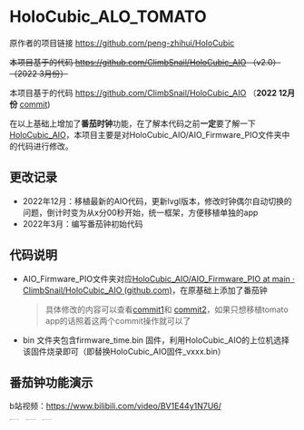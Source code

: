 # HoloCubic_ALO_TOMATO

原作者的项目链接 https://github.com/peng-zhihui/HoloCubic

~~本项目基于的代码 https://github.com/ClimbSnail/HoloCubic_AIO （v2.0）（2022 3月份）~~

本项目基于的代码 https://github.com/ClimbSnail/HoloCubic_AIO （**2022 12月份** [commit](https://github.com/ClimbSnail/HoloCubic_AIO/commit/1f6689bb6bf8ddf0f0987923ab9b3303df948217))

在以上基础上增加了**番茄时钟**功能，在了解本代码之前**一定**要了解一下[HoloCubic_AIO](https://github.com/ClimbSnail/HoloCubic_AIO)，本项目主要是对HoloCubic_AIO/AIO_Firmware_PIO文件夹中的代码进行修改。

## 更改记录
- 2022年12月：移植最新的AIO代码，更新lvgl版本，修改时钟偶尔自动切换的问题，倒计时变为从x分00秒开始，统一框架，方便移植单独的app
- 2022年3月：编写番茄钟初始代码

## 代码说明

- AIO_Firmware_PIO文件夹对应[HoloCubic_AIO/AIO_Firmware_PIO at main · ClimbSnail/HoloCubic_AIO (github.com)](https://github.com/ClimbSnail/HoloCubic_AIO/tree/main/AIO_Firmware_PIO)，在原基础上添加了番茄钟

  > 具体修改的内容可以查看[commit1](https://github.com/kylefjl/HoloCubic_AIO_TOMATO/commit/9b5b07cda18b455d1b70f644c281a7ecefa1fccd)和 [commit2](https://github.com/kylefjl/HoloCubic_AIO_TOMATO/commit/961c12c0781c4c33c79f16a19ecbab1c641726aa)，如果只想移植tomato app的话照着这两个commit操作就可以了

- bin 文件夹包含firmware_time.bin 固件，利用HoloCubic_AIO的上位机选择该固件烧录即可（即替换HoloCubic_AIO固件_vxxx.bin）
## 番茄钟功能演示
b站视频：https://www.bilibili.com/video/BV1E44y1N7U6/

<img src="https://user-images.githubusercontent.com/79000745/159287773-5d5ef2a2-62e6-406c-9cc6-ce78fc788908.jpg" alt="IMG_20220321_225312" width="250px" style="zoom: 10%;"  />     <img src="https://user-images.githubusercontent.com/79000745/159287987-08e874f1-d6d3-47cb-a404-f5a922429249.jpg" alt="IMG_20220321_225306" style="zoom:10%;" width="250px" />     <img src="https://user-images.githubusercontent.com/79000745/159288016-e63b55b2-52c1-42f1-95c9-e5e82b0726fb.jpg" alt="IMG_20220321_225257" style="zoom:10%;" width="250px" />
